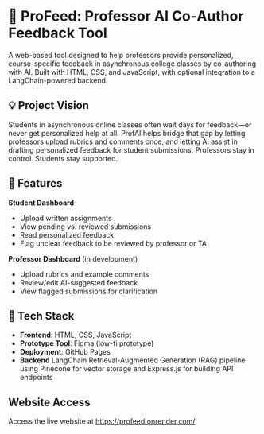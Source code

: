 # 🧠 ProFeed: Professor AI Co-Author Feedback Tool

A web-based tool designed to help professors provide personalized, course-specific feedback in asynchronous college classes by co-authoring with AI. Built with HTML, CSS, and JavaScript, with optional integration to a LangChain-powered backend.

## 💡 Project Vision

Students in asynchronous online classes often wait days for feedback—or never get personalized help at all. ProfAI helps bridge that gap by letting professors upload rubrics and comments once, and letting AI assist in drafting personalized feedback for student submissions. Professors stay in control. Students stay supported.

## 🚀 Features

**Student Dashboard**
- Upload written assignments
- View pending vs. reviewed submissions
- Read personalized feedback
- Flag unclear feedback to be reviewed by professor or TA

**Professor Dashboard** (in development)
- Upload rubrics and example comments
- Review/edit AI-suggested feedback
- View flagged submissions for clarification

## 📁 Tech Stack

- **Frontend**: HTML, CSS, JavaScript
- **Prototype Tool**: Figma (low-fi prototype)
- **Deployment**: GitHub Pages
- **Backend** LangChain Retrieval-Augmented Generation (RAG) pipeline using Pinecone for vector storage and Express.js for building API endpoints

## Website Access

Access the live website at https://profeed.onrender.com/
